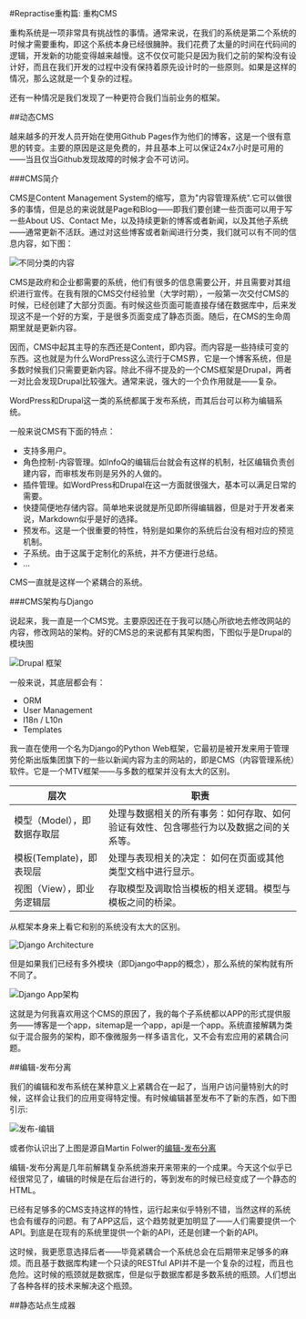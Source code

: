 #Repractise重构篇: 重构CMS

重构系统是一项非常具有挑战性的事情。通常来说，在我们的系统是第二个系统的时候才需要重构，即这个系统本身已经很臃肿。我们花费了太量的时间在代码间的逻辑，开发新的功能变得越来越慢。这不仅仅可能只是因为我们之前的架构没有设计好，而且在我们开发的过程中没有保持着原先设计时的一些原则。如果是这样的情况，那么这就是一个复杂的过程。

还有一种情况是我们发现了一种更符合我们当前业务的框架。

##动态CMS

越来越多的开发人员开始在使用Github Pages作为他们的博客，这是一个很有意思的转变。主要的原因是这是免费的，并且基本上可以保证24x7小时是可用的——当且仅当Github发现故障的时候才会不可访问。

###CMS简介

CMS是Content Management System的缩写，意为"内容管理系统".它可以做很多的事情，但是总的来说就是Page和Blog——即我们要创建一些页面可以用于写一些About US、Contact Me，以及持续更新的博客或者新闻，以及其他子系统——通常更新不活跃。通过对这些博客或者新闻进行分类，我们就可以有不同的信息内容，如下图：

![不同分类的内容](http://repractise.phodal.com/img/cms/cms-blogs.png)

CMS是政府和企业都需要的系统，他们有很多的信息需要公开，并且需要对其组织进行宣传。在我有限的CMS交付经验里（大学时期），一般第一次交付CMS的时候，已经创建了大部分页面。有时候这些页面可能直接存储在数据库中，后来发现这不是一个好的方案，于是很多页面变成了静态页面。随后，在CMS的生命周期里就是更新内容。

因而，CMS中起其主导的东西还是Content，即内容。而内容是一些持续可变的东西。这也就是为什么WordPress这么流行于CMS界，它是一个博客系统，但是多数时候我们只需要更新内容。除此不得不提及的一个CMS框架是Drupal，两者一对比会发现Drupal比较强大。通常来说，强大的一个负作用就是——复杂。

WordPress和Drupal这一类的系统都属于发布系统，而其后台可以称为编辑系统。

一般来说CMS有下面的特点：
 
 - 支持多用户。
 - 角色控制-内容管理。如InfoQ的编辑后台就会有这样的机制，社区编辑负责创建内容，而审核发布则是另外的人做的。
 - 插件管理。如WordPress和Drupal在这一方面就很强大，基本可以满足日常的需要。
 - 快捷简便地存储内容。简单地来说就是所见即所得编辑器，但是对于开发者来说，Markdown似乎是好的选择。
 - 预发布。这是一个很重要的特性，特别是如果你的系统后台没有相对应的预览机制。
 - 子系统。由于这属于定制化的系统，并不方便进行总结。
 - ...

CMS一直就是这样一个紧耦合的系统。

###CMS架构与Django

说起来，我一直是一个CMS党。主要原因还在于我可以随心所欲地去修改网站的内容，修改网站的架构。好的CMS总的来说都有其架构图，下图似乎是Drupal的模块图

![Drupal 框架](http://repractise.phodal.com/img/cms/drupal-modular.png)

一般来说，其底层都会有：

 - ORM
 - User Management
 - I18n / L10n
 - Templates

我一直在使用一个名为Django的Python Web框架，它最初是被开发来用于管理劳伦斯出版集团旗下的一些以新闻内容为主的网站的，即是CMS（内容管理系统）软件。它是一个MTV框架——与多数的框架并没有太大的区别。


层次                     | 职责
------------------------|---------------
模型（Model），即数据存取层 | 处理与数据相关的所有事务：如何存取、如何验证有效性、包含哪些行为以及数据之间的关系等。
模板(Template)，即表现层   | 处理与表现相关的决定： 如何在页面或其他类型文档中进行显示。
视图（View），即业务逻辑层   | 存取模型及调取恰当模板的相关逻辑。模型与模板之间的桥梁。

从框架本身来上看它和别的系统没有太大的区别。

![Django Architecture](http://repractise.phodal.com/img/cms/django-architecture.jpg)

但是如果我们已经有多外模块（即Django中app的概念），那么系统的架构就有所不同了。

![Django App架构 ](http://repractise.phodal.com/img/cms/django-apps.jpg)

这就是为何我喜欢用这个CMS的原因了，我的每个子系统都以APP的形式提供服务——博客是一个app，sitemap是一个app，api是一个app。系统直接解耦为类似于混合服务的架构，即不像微服务一样多语言化，又不会有宏应用的紧耦合问题。

##编辑-发布分离

我们的编辑和发布系统在某种意义上紧耦合在一起了，当用户访问量特别大的时候，这样会让我们的应用变得特定慢。有时候编辑甚至发布不了新的东西，如下图引示:

![发布-编辑](http://repractise.phodal.com/img/cms/editor-publisher.jpg)

或者你认识出了上图是源自Martin Folwer的[编辑-发布分离](http://martinfowler.com/bliki/EditingPublishingSeparation.html)

编辑-发布分离是几年前解耦复杂系统游来开来带来的一个成果。今天这个似乎已经很常见了，编辑的时候是在后台进行的，等到发布的时候已经变成了一个静态的HTML。

已经有足够多的CMS支持这样的特性，运行起来似乎特别不错，当然这样的系统也会有缓存的问题。有了APP这后，这个趋势就更加明显了——人们需要提供一个API。到底是在现有的系统里提供一个新的API，还是创建一个新的API。

这时候，我更愿意选择后者——毕竟紧耦合一个系统总会在后期带来足够多的麻烦。而且基于数据库构建一个只读的RESTful API并不是一个复杂的过程，而且也危险。这时候的瓶颈就是数据库，但是似乎数据库都是多数系统的瓶颈。人们想出了各种各样的技术来解决这个瓶颈。

##静态站点生成器


